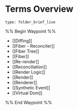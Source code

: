 # Terms Overview
 
```ccard
type: folder_brief_live
```
 
%% Begin Waypoint %%
- [[Diffing]]
- [[Fiber - Reconciler]]
- [[Fiber Tree]]
- [[Fiber]]
- [[Re-render]]
- [[Reconciliation]]
- [[Render Logic]]
- [[Render]]
- [[Renderer]]
- [[Synthetic Event]]
- [[Virtual Dom]]

%% End Waypoint %%
